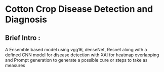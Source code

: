 # Cotton Crop Disease Detection and Diagnosis

## Brief Intro :

A Ensemble based model using vgg16, denseNet, Resnet along with a defined CNN model for disease detection with XAI for heatmap overlapping and Prompt generation to generate a possible cure or steps to take as measures
